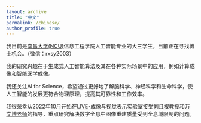 ```yaml
---
layout: archive
title: "中文"
permalink: /chinese/
author_profile: true
---
```


我目前是[南昌大学(NCU)](https://www.ncu.edu.cn/)信息工程学院人工智能专业的大三学生，目前正在寻找博士机会。（微信：rxsy2003）

我的研究兴趣在于生成式人工智能算法及其在各种实际场景中的应用，例如计算成像和智能医学成像。

我还关注AI for Science，希望通过更好地了解脑科学、神经科学和生命科学，使人工智能的发展更符合物理原理，提高其可靠性和工作效率。

我很荣幸从2022年10月开始在[LIVE-成像与视觉表示实验室](https://www.labxing.com/lab/1018/home)接受[刘且根教授](https://github.com/yqx7150/yqx7150.github.com)和[万文博老师](https://teacher.ncu.edu.cn/publish/wanwenbo/)的指导，重点研究解决数字全息中图像重建质量受到全息域限制的问题。
